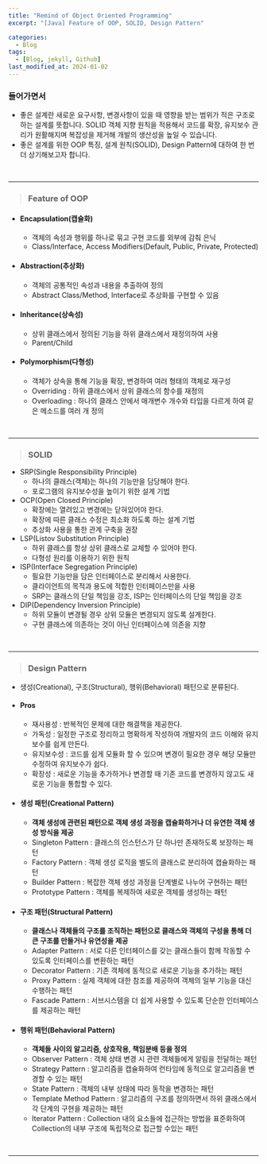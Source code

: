 ```yaml
---
title: "Remind of Object Oriented Programming"
excerpt: "[Java] Feature of OOP, SOLID, Design Pattern"

categories:
  - Blog
tags:
  - [Blog, jekyll, Github]
last_modified_at: 2024-01-02
---
```



### 들어가면서

  - 좋은 설계란 새로운 요구사항, 변경사항이 있을 때 영향을 받는 범위가 적은 구조로 하는 설계를 뜻합니다. SOLID 객체 지향 원칙을 적용해서 코드를 확장, 유지보수 관리가 원활해지며 복잡성을 제거해 개발의 생산성을 높일 수 있습니다.
  - 좋은 설계를 위한 OOP 특징, 설계 원칙(SOLID), Design Pattern에 대하여 한 번 더 상기해보고자 합니다.

<br />

---

> ### Feature of OOP

  - #### Encapsulation(캡슐화)
    - 객체의 속성과 행위를 하나로 묶고 구현 코드를 외부에 감춰 은닉
    - Class/Interface, Access Modifiers(Default, Public, Private, Protected)

  - #### Abstraction(추상화)
    - 객체의 공통적인 속성과 내용을 추출하여 정의
    - Abstract Class/Method, Interface로 추상화를 구현할 수 있음

  - #### Inheritance(상속성)
    - 상위 클래스에서 정의된 기능을 하위 클래스에서 재정의하여 사용
    - Parent/Child

  - #### Polymorphism(다형성)
    - 객체가 상속을 통해 기능을 확장, 변경하여 여러 형태의 객체로 재구성
    - Overriding : 하위 클래스에서 상위 클래스의 함수를 재정의
    - Overloading : 하나의 클래스 안에서 매개변수 개수와 타입을 다르게 하여 같은 메소드를 여러 개 정의


 
<br />

---

> ### SOLID

  - SRP(Single Responsibility Principle)
    - 하나의 클래스(객체)는 하나의 기능만을 담당해야 한다.
    - 포로그램의 유지보수성을 높이기 위한 설계 기법
  - OCP(Open Closed Principle)
    - 확장에는 열려있고 변경에는 닫혀있어야 한다.
    - 확장에 따른 클래스 수정은 최소화 하도록 하는 설계 기법
    - 추상화 사용을 통한 관계 구축을 권장
  - LSP(Listov Substitution Principle)
    - 하위 클래스를 항상 상위 클래스로 교체할 수 있어야 한다.
    - 다형성 원리를 이용하기 위한 원칙
  - ISP(Interface Segregation Principle)
    - 필요한 기능만을 담은 인터페이스로 분리해서 사용한다.
    - 클라이언트의 목적과 용도에 적합한 인터페이스만을 사용
    - SRP는 클래스의 단일 책임을 강조, ISP는 인터페이스의 단일 책임을 강조
  - DIP(Dependency Inversion Principle)
    - 하위 모듈이 변경될 경우 상위 모듈은 변경되지 않도록 설계한다.
    - 구현 클래스에 의존하는 것이 아닌 인터페이스에 의존을 지향

 
<br />

---

> ### Design Pattern

  - 생성(Creational), 구조(Structural), 행위(Behavioral) 패턴으로 분류된다.
  - #### Pros
    - 재사용성 : 반복적인 문제에 대한 해결책을 제공한다.
    - 가독성 : 일정한 구조로 정리하고 명확하게 작성하여 개발자의 코드 이해와 유지보수를 쉽게 만든다.
    - 유지보수성 : 코드를 쉽게 모듈화 할 수 있으며 변경이 필요한 경우 해당 모듈만 수정하여 유지보수가 쉽다.
    - 확장성 : 새로운 기능을 추가하거나 변경할 때 기존 코드를 변경하지 않고도 새로운 기능을 통합할 수 있다.
  
  - #### 생성 패턴(Creational Pattern)
    - **객체 생성에 관련된 패턴으로 객체 생성 과정을 캡슐화하거나 더 유연한 객체 생성 방식을 제공**
    - Singleton Pattern : 클래스의 인스턴스가 단 하나만 존재하도록 보장하는 패턴
    - Factory Pattern : 객체 생성 로직을 별도의 클래스로 분리하여 캡슐화하는 패턴
    - Builder Pattern : 복잡한 객체 생성 과정을 단계별로 나누어 구현하는 패턴
    - Prototype Pattern : 객체를 복제하여 새로운 객체를 생성하는 패턴


  - #### 구조 패턴(Structural Pattern)
    - **클래스나 객체들의 구조를 조직하는 패턴으로 클래스와 객체의 구성을 통해 더 큰 구조를 만들거나 유연성을 제공**
    - Adapter Pattern : 서로 다른 인터페이스를 갖는 클래스들이 함께 작동할 수 있도록 인터페이스를 변환하는 패턴
    - Decorator Pattern : 기존 객체에 동적으로 새로운 기능을 추가하는 패턴
    - Proxy Pattern : 실제 객체에 대한 참조를 제공하여 객체의 일부 기능을 대신 수행하는 패턴
    - Fascade Pattern : 서브시스템을 더 쉽게 사용할 수 있도록 단순한 인터페이스를 제공하는 패턴

  - #### 행위 패턴(Behavioral Pattern)
    - **객체들 사이의 알고리즘, 상호작용, 책임분배 등을 정의**
    - Observer Pattern : 객체 상태 변경 시 관련 객체들에게 알림을 전달하는 패턴
    - Strategy Pattern : 알고리즘을 캡슐화하여 런타임에 동적으로 알고리즘을 변경할 수 있는 패턴
    - State Pattern : 객체의 내부 상태에 따라 동작을 변경하는 패턴
    - Template Method Pattern : 알고리즘의 구조를 정의하면서 하위 클래스에서 각 단계의 구현을 제공하는 패턴
    - Iterator Pattern : Collection 내의 요소들에 접근하는 방법을 표준화하여 Collection의 내부 구조에 독립적으로 접근할 수있는 패턴


<br />

---
